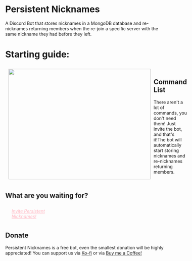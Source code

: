 <style>
    a.invite-now-button {
        display: block;
        width: 140px;
        padding: 10px 20px;
        font-style: italic;
        position: relative;
        left: 0%;
        color: lightpink;
    }
    
    a.invite-now-button:hover {
        background-color: #4BD934;
        color: red;
        cursor: pointer;
    }
    
    img.help-command {
        width: 450px;
        height: 350px;
    }
    .help-starting-guide {
        padding: 10px 10px 10px;
        display: flex;
        padding-left: 2%;
        flex-direction: row;
    }
    .command-help-desc {
        padding-left: 2%;
    }
    h5.this-italic {
        font-style: italic;
    }
    
    @media screen and (max-width:900px) {
        .help-starting-guide {
            flex-direction: column;
        }
        .command-help-desc {
            padding-top: 2%;
        }
    }
</style>

<h1><b>Persistent Nicknames</b></h1>
<p>
    A Discord Bot that stores nicknames in a MongoDB database and re-nicknames returning members when the re-join a specific server with the same nickname they had before they left.
</p>
<h1>Starting guide:</h1>
<div class="help-starting-guide">
    <img class="help-command" src="https://cdn.upload.systems/uploads/an6Ptmh7.png" />
    <div class="command-help-desc">
        <h2>Command List</h2>
        <p>There aren't a lot of commands, you don't need them! Just <bold>invite the bot, and that's it!</bold>The bot will automatically start storing nicknames and re-nicknames returning members.</p>
    </div>
</div>

</div>
<h2>What are you waiting for?</h2>
<a class="invite-now-button" href="https://discord.com/api/oauth2/authorize?client_id=1038443411646189690&permissions=134217728&scope=bot">Invite Persistent Nicknames!</a>

<div id="donate" style="margin-top: 20px;">
    <h2>Donate</h2>
    <p>Persistent Nicknames is a free bot, even the smallest donation will be highly appreciated! You can support us via <a href="https://ko-fi.com/connordoesdev">Ko-fi</a> or via <a href="https://www.buymeacoffee.com/connordouijo">Buy me a Coffee!</p>
</div>